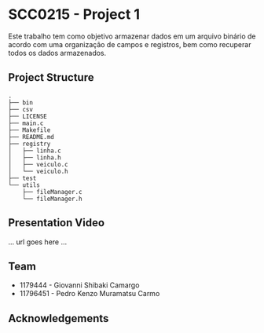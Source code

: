 # SCC0215 - Project 1

Este trabalho tem como objetivo armazenar dados em um arquivo binário de acordo com uma organização de campos e registros, bem como recuperar todos os dados armazenados.

## Project Structure
```.
.
├── bin
├── csv
├── LICENSE
├── main.c
├── Makefile
├── README.md
├── registry
│   ├── linha.c
│   ├── linha.h
│   ├── veiculo.c
│   └── veiculo.h
├── test
└── utils
    ├── fileManager.c
    └── fileManager.h
```

## Presentation Video 
... url goes here ...

## Team
* 1179444 - Giovanni Shibaki Camargo
* 11796451 - Pedro Kenzo Muramatsu Carmo

## Acknowledgements
